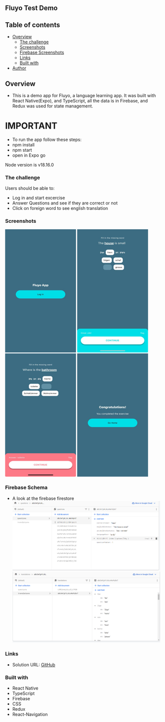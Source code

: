 ## Fluyo Test Demo

## Table of contents

- [Overview](#overview)
  - [The challenge](#the-challenge)
  - [Screenshots](#screenshots)
  - [Firebase Screenshots](#firebase-schema)
  - [Links](#links)
  - [Built with](#built-with)
- [Author](#author)

## Overview

- This is a demo app for Fluyo, a language learning app. It was built with React Native(Expo), and TypeScript, all the data is in Firebase, and Redux was used for state management.

# IMPORTANT

- To run the app follow these steps:
- npm install
- npm start
- open in Expo go

Node version is v18.16.0

### The challenge

Users should be able to:

- Log in and start excercise
- Answer Questions and see if they are correct or not
- Click on foreign word to see english translation

### Screenshots

<img src="./src/assets/login-screenshot.jpg" alt="Begin Screenshot" width="230" height="400" />
<img src="./src/assets/correct-screenshot.jpg" alt="App Screenshot" width="230" height="400" />
<img src="./src/assets/fail-screenshot.jpg" alt="Wrong Answer Screenshot" width="230" height="400" />
<img src="./src/assets/end-exercise-screenshot.jpg" alt="End Exercise Screenshot" width="230" height="400" />

### Firebase Schema

- A look at the firebase firestore
  ![Questions Schema Screenshot](./src/assets/firebase_questions_schema.png)
  ![Translations Schema Screenshot](./src/assets/translations_schema.png)

### Links

- Solution URL: [GitHub](https://github.com/mikenjuki/FluyoDemo)

### Built with

- React Native
- TypeScript
- Firebase
- CSS
- Redux
- React-Navigation
